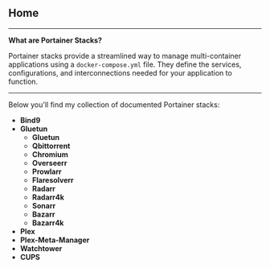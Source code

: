 ## Home

***
**What are Portainer Stacks?**

Portainer stacks provide a streamlined way to manage multi-container applications using a `docker-compose.yml` file. They define the services, configurations, and interconnections needed for your application to function.
***

Below you'll find my collection of documented Portainer stacks:

* **Bind9**
* **Gluetun**
    * **Gluetun**
    * **Qbittorrent**
    * **Chromium**
    * **Overseerr**
    * **Prowlarr**
    * **Flaresolverr**
    * **Radarr**
    * **Radarr4k**
    * **Sonarr**
    * **Bazarr**
    * **Bazarr4k**
* **Plex**
* **Plex-Meta-Manager**
* **Watchtower**
* **CUPS**
